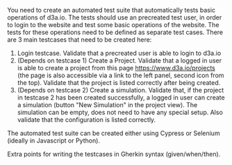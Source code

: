
You need to create an automated test suite that automatically tests basic operations of d3a.io. The tests should use an precreated test user, in order to login to the website and test some basic operations of the website. The tests for these operations need to be defined as separate test cases. 
There are 3 main testcases that need to be created here: 
1. Login testcase. Validate that a precreated user is able to login to d3a.io
2. (Depends on testcase 1) Create a Project. Validate that a logged in user is able to create a project from this page https://www.d3a.io/projects (the page is also accessible via a link to the left panel, second icon from the top). Validate that the project is listed correctly after being created.
3. (Depends on testcase 2) Create a simulation. Validate that, if the project in testcase 2 has been created successfully, a logged in user can create a simulation (button "New Simulation" in the project view). The simulation can be empty, does not need to have any special setup. Also validate that the configuration is listed correctly.  

The automated test suite can be created either using Cypress or Selenium (ideally in Javascript or Python).

Extra points for writing the testcases in Gherkin syntax (given/when/then).